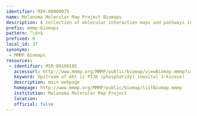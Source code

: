 ```yaml
---
identifier: MIR:00000075
name: Melanoma Molecular Map Project Biomaps
description: A collection of molecular interaction maps and pathways involved in cancer development and progression with a focus on melanoma.
prefix: mmmp:biomaps
pattern: ^\d+$
prefixed: 0
local_id: 37
synonyms:
 - MMMP Biomaps
resources:
 - identifier: MIR:00100105
   accessurl: http://www.mmmp.org/MMMP/public/biomap/viewBiomap.mmmp?id=${lid}
   keyword: Upstream of Akt is PI3K (phosphatidyl inositol 3-kinase) 
   description: main webpage
   homepage: http://www.mmmp.org/MMMP/public/biomap/listBiomap.mmmp
   institution: Melanoma Molecular Map Project
   location: 
   official: false
---
```


